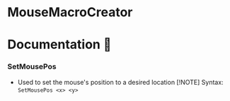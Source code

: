 # MouseMacroCreator

# Documentation 📖
### SetMousePos
- Used to set the mouse's position to a desired location
  [!NOTE]
  Syntax: `SetMousePos <x> <y>`
